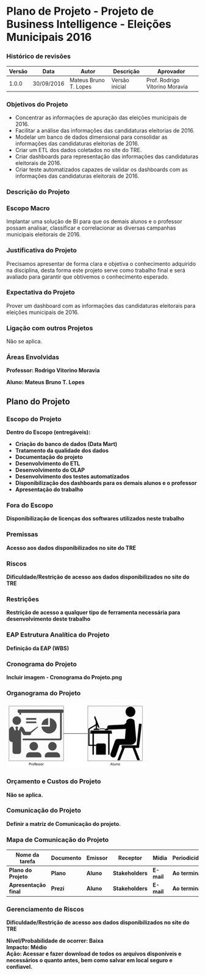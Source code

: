# Plano de Projeto - Projeto de Business Intelligence - Eleições Municipais 2016 #

### Histórico de revisões ###

| Versão  | Data | Autor  | Descrição | Aprovador |
| ------------- | ------------- | ------------- | ------------- | ------------- |
| 1.0.0  | 30/09/2016  | Mateus Bruno T. Lopes  | Versão inicial  | Prof. Rodrigo Vitorino Moravia |

### Objetivos do Projeto ###

* Concentrar as informações de apuração das eleições municipais de 2016.
* Facilitar a análise das informações das candidaturas eleitorias de 2016.
* Modelar um banco de dados dimensional para consolidar as informações das candidaturas eleitorias de 2016.
* Criar um ETL dos dados coletados no site do TRE.
* Criar dashboards para representação das informações das candidaturas eleitorais de 2016.
* Criar teste automatizados capazes de validar os dashboards com as informações das candidaturas eleitorais de 2016.

### Descrição do Projeto ###

### Escopo Macro ###

<p>Implantar uma solução de BI para que os demais alunos e o professor possam analisar, classificar e correlacionar as diversas campanhas municipais eleitorais de 2016.</p>

### Justificativa do Projeto ###

<p>Precisamos apresentar de forma clara e objetiva o conhecimento adquirido na disciplina, desta forma este projeto serve como trabalho final e será avaliado para garantir que obtivemos o conhecimento esperado.</p>

### Expectativa do Projeto ###

<p>Prover um dashboard com as informações das candidaturas eleitorais para eleições municipais de 2016.</p>

### Ligação com outros Projetos ###

<p>Não se aplica.</p>

### Áreas Envolvidas ###

<p><strong>Professor:<strong> Rodrigo Vitorino Moravia</p>
<p><strong>Aluno:<strong> Mateus Bruno T. Lopes</p>

## Plano do Projeto ##

### Escopo do Projeto ###

Dentro do Escopo (entregáveis):
* Criação do banco de dados (Data Mart)
* Tratamento da qualidade dos dados
* Documentação do projeto
* Desenvolvimento do ETL
* Desenvolvimento do OLAP
* Desenvolvimento dos testes automatizados
* Disponibilização dos dashboards para os demais alunos e o professor
* Apresentação do trabalho

### Fora do Escopo ###
<p>Disponibilização de licenças dos softwares utilizados neste trabalho</p>

### Premissas ###
<p>Acesso aos dados disponibilizados no site do TRE</p>

### Riscos ###
<p>Dificuldade/Restrição de acesso aos dados disponibilizados no site do TRE</p>

### Restrições ###
<p>Restrição de acesso a qualquer tipo de ferramenta necessária para desenvolvimento deste trabalho</p>

### EAP Estrutura Analítica do Projeto ###

<p>Definição da EAP (WBS)</p>

### Cronograma do Projeto ###

<p>Incluir imagem - Cronograma do Projeto.png</p>

### Organograma do Projeto ###

![Organograma do Projeto](https://github.com/mateusblopes/fazendo-bi-do-zero/blob/master/2.%20Planejamento/Organograma%20do%20Projeto.png)

### Orçamento e Custos do Projeto ###

<p>Não se aplica.</p>

### Comunicação do Projeto ###

<p>Definir a matriz de Comunicação do projeto.</p>

### Mapa de Comunicação do Projeto ### 

| Nome da tarefa  | Documento | Emissor | Receptor | Mídia | Periodicidade |
| ------------- | ------------- | ------------- | ------------- | ------------- | ------------- |
| Plano do Projeto | Plano | Aluno | Stakeholders | E-mail | Ao terminar |
| Apresentação final | Prezi | Aluno | Stakeholders | E-mail | Ao terminar |

### Gerenciamento de Riscos ###

<p>Dificuldade/Restrição de acesso aos dados disponibilizados no site do TRE</p>

<p>Nível/Probabilidade de ocorrer: Baixa</br>
Impacto: Médio</br>
Ação: Acessar e fazer download de todos os arquivos disponíveis e necessários o quanto antes, bem como salvar em local seguro e confiavel.</p>